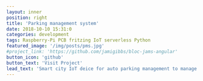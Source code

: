 ```yaml
---
layout: inner
position: right
title: 'Parking management system'
date: 2018-10-10 15:31:0
categories: development
tags: Raspberry-Pi PCB fritzing IoT serverless Python
featured_image: '/img/posts/pms.jpg'
#project_link: 'https://github.com/jamigibbs/bloc-jams-angular'
button_icon: 'github'
button_text: 'Visit Project'
lead_text: 'Smart city IoT deice for auto parking management to manage parking with zero human interference. Designed to manage parking for driverless cars'
---
```

